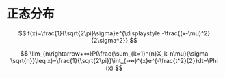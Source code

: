 # 正态分布

$$
f(x)=\frac{1}{\sqrt{2\pi}\sigma}e^{\displaystyle -\frac{(x-\mu)^2}{2\sigma^2}}
$$



$$
\lim_{n\rightarrow+∞}P(\frac{\sum_{k=1}^{n}X_k-n\mu}{\sigma \sqrt{n}}\leq x)=\frac{1}{\sqrt{2\pi}}\int_{-∞}^{x}e^{-\frac{t^2}{2}}dt=\Phi (x)
$$
